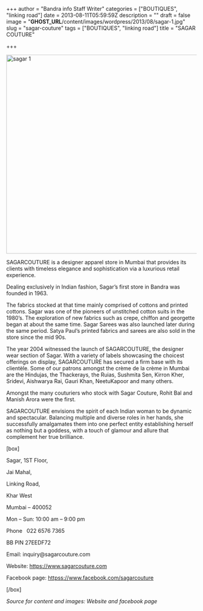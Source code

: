 +++
author = "Bandra info Staff Writer"
categories = ["BOUTIQUES", "linking road"]
date = 2013-08-11T05:59:59Z
description = ""
draft = false
image = "__GHOST_URL__/content/images/wordpress/2013/08/sagar-1.jpg"
slug = "sagar-couture"
tags = ["BOUTIQUES", "linking road"]
title = "SAGAR COUTURE"

+++


<p><a href="https://i1.wp.com/bandra.info/wp-content/uploads/2013/08/sagar-1.jpg?ssl=1"><img loading="lazy" class="size-full wp-image-3715 aligncenter" alt="sagar 1" src="https://i1.wp.com/bandra.info/wp-content/uploads/2013/08/sagar-1.jpg?resize=599%2C525&#038;ssl=1" width="599" height="525" srcset="https://i1.wp.com/bandra.info/wp-content/uploads/2013/08/sagar-1.jpg?w=599&amp;ssl=1 599w, https://i1.wp.com/bandra.info/wp-content/uploads/2013/08/sagar-1.jpg?resize=300%2C262&amp;ssl=1 300w" sizes="(max-width: 599px) 100vw, 599px" data-recalc-dims="1" /></a></p>
<p>SAGARCOUTURE is a designer apparel store in Mumbai that provides its clients with timeless elegance and sophistication via a luxurious retail experience.</p>
<p>Dealing exclusively in Indian fashion, Sagar’s first store in Bandra was founded in 1963.</p>
<p>The fabrics stocked at that time mainly comprised of cottons and printed cottons. Sagar was one of the pioneers of unstitched cotton suits in the 1980’s. The exploration of new fabrics such as crepe, chiffon and georgette began at about the same time. Sagar Sarees was also launched later during the same period. Satya Paul’s printed fabrics and sarees are also sold in the store since the mid 90s.</p>
<p>The year 2004 witnessed the launch of SAGARCOUTURE, the designer wear section of Sagar. With a variety of labels showcasing the choicest offerings on display, SAGARCOUTURE has secured a firm base with its clientèle. Some of our patrons amongst the crème de la crème in Mumbai are the Hindujas, the Thackerays, the Ruias, Sushmita Sen, Kirron Kher, Sridevi, Aishwarya Rai, Gauri Khan, NeetuKapoor and many others.</p>
<p>Amongst the many couturiers who stock with Sagar Couture, Rohit Bal and Manish Arora were the first.</p>
<p>SAGARCOUTURE envisions the spirit of each Indian woman to be dynamic and spectacular. Balancing multiple and diverse roles in her hands, she successfully amalgamates them into one perfect entity establishing herself as nothing but a goddess, with a touch of glamour and allure that complement her true brilliance.</p>
<p>[box]</p>
<p>Sagar, 1ST Floor,</p>
<p>Jai Mahal,</p>
<p>Linking Road,</p>
<p>Khar West</p>
<p>Mumbai &#8211; 400052</p>
<p>Mon &#8211; Sun: 10:00 am &#8211; 9:00 pm</p>
<p>Phone   022 6576 7365</p>
<p>BB PIN 27EEDF72</p>
<p>Email: inquiry@sagarcouture.com</p>
<p>Website: <a href="https://www.sagarcouture.com/">https://www.sagarcouture.com</a></p>
<p>Facebook page: <a href="httpss://www.facebook.com/sagarcouture">httpss://www.facebook.com/sagarcouture</a></p>
<p>[/box]</p>
<p><em>Source for content and images: Website and facebook page</em></p>



